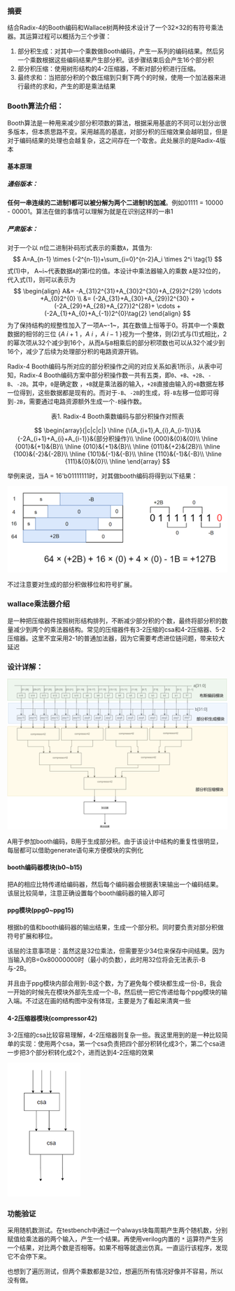 ### 摘要

结合Radix-4的Booth编码和Wallace树两种技术设计了一个32×32的有符号乘法器。其运算过程可以概括为三个步骤：

1. 部分积生成：对其中一个乘数做Booth编码，产生一系列的编码结果。然后另一个乘数根据这些编码结果产生部分积。该步骤结束后会产生16个部分积
2. 部分积压缩：使用树形结构的4-2压缩器，不断对部分积进行压缩。
3. 最终求和：当把部分积的个数压缩到只剩下两个的时候，使用一个加法器来进行最终的求和，产生的即是乘法结果

### Booth算法介绍：

Booth算法是一种用来减少部分积项数的算法，根据采用基底的不同可以划分出很多版本，但本质思路不变。采用越高的基底，对部分积的压缩效果会越明显，但是对于编码结果的处理也会越复杂，这之间存在一个取舍。此处展示的是Radix-4版本

#### 基本原理

##### 通俗版本：

**任何一串连续的二进制1都可以被分解为两个二进制1的加减**。例如01111 = 10000 - 00001。算法在做的事情可以理解为就是在识别这样的一串1

##### 严肃版本：

对于一个以 n位二进制补码形式表示的乘数`A`，其值为:
$$
A=A_{n-1} \times (-2^{n-1})+\sum_{i=0}^{n-2}A_i \times 2^i \tag{1}
$$
式(1)中， A~i~代表数据`A`的第i位的值。本设计中乘法器输入的乘数 `A`是32位的，代入式(1)，则可以表示为
$$
\begin{align}
A&= -A_{31}2^{31}+A_{30}2^{30}+A_{29}2^{29} \cdots +A_{0}2^{0} \\
&= (-2A_{31}+A_{30}+A_{29})2^{30} + (-2A_{29}+A_{28}+A_{27})2^{28}+ \cdots + (-2A_{1}+A_{0}+A_{-1})2^{0}\tag{2}
\end{align}
$$
为了保持结构的规整性加入了一项A~-1~，其在数值上恒等于0。将其中一个乘数数据的相邻的三位 $\{A~i+1~，A~i~，A~i-1~ \}$视为一个整体，则(2)式与(1)式相比，2的幂次项从32个减少到16个，从而`A`与`B`相乘后的部分积项数也可以从32个减少到16个，减少了后续为处理部分积的电路资源开销。

Radix-4 Booth编码与所对应的部分积操作之间的对应关系如表1所示，从表中可知，Radix-4 Booth编码方案中部分积操作数一共有五类，即`0`、`+B`、`+2B`、`-B`、`-2B`。其中，`0`是确定数 ，`+B`就是乘法器的输入，`+2B`直接由输入的`+B`数据左移一位得到，这些数据都是现有的。而对于`-B`、`-2B`的生成，将`-B`左移一位即可得到`-2B`，需要通过电路资源额外生成一个`-B`操作数。

<center>表1. Radix-4 Booth乘数编码与部分积操作对照表</center>

$$
\begin{array}{|c|c|c|}
\hline
{\{A_{i+1},A_{i},A_{i-1}\}}&{-2A_{i+1}+A_{i}+A_{i-1}}&{部分积操作}\\
\hline
{000}&{0}&{0}\\
\hline
{001}&{+1}&{B}\\
\hline
{010}&{+1}&{B}\\
\hline
{011}&{+2}&{2B}\\
\hline
{100}&{-2}&{-2B}\\
\hline
{101}&{-1}&{-B}\\
\hline
{110}&{-1}&{-B}\\
\hline
{111}&{0}&{0}\\
\hline
\end{array}
$$

举例来说，当A = 16'b01111111时，对其做booth编码将得到以下结果：

![booth_example](images/booth_example.png)

不过注意要对生成的部分积做移位和符号扩展。

### wallace乘法器介绍

是一种把压缩器件按照树形结构排列，不断减少部分积的个数，最终将部分积的数量减少到两个的乘法器结构。常见的压缩器件有3-2压缩的csa和4-2压缩器、5-2压缩器。这里不宜采用2-1的普通加法器，因为它需要考虑进位链问题，带来较大延迟

### 设计详解：

![Untitled Diagram-Page-5.drawio](images/1.svg)

A用于参加booth编码，B用于生成部分积。由于该设计中结构的重复性很明显，每层都可以借助generate语句来方便模块的实例化

#### booth编码器模块(b0~b15)

把A的相应比特传递给编码器，然后每个编码器会根据表1来输出一个编码结果。该层比较简单，注意正确设置每个booth编码器的输入即可

#### ppg模块(ppg0~ppg15)

根据b的值和booth编码器的输出结果，生成一个部分积。同时要负责对部分积做符号扩展和移位。

该层的注意事项是：虽然这是32位乘法，但需要至少34位来保存中间结果。因为当输入的B=0x80000000时（最小的负数），此时用32位将会无法表示-B与-2B。

并且由于ppg模块内部会用到-B这个数，为了避免每个模块都生成一份-B，我会一开始的时候先在模块外部先生成一个-B，然后统一把它传递给每个ppg模块的输入端。不过这在画的结构图中没有体现，主要是为了看起来清爽一些

#### 4-2压缩器模块(compressor42)

3-2压缩的csa比较容易理解，4-2压缩器则复杂一些。我这里用到的是一种比较简单的实现：使用两个csa，第一个csa负责把四个部分积转化成3个，第二个csa进一步把3个部分积转化成2个，进而达到4-2压缩的效果

<img src="images/compressor42.png" alt="img" style="zoom:67%;" />

### 功能验证

采用随机数测试。在testbench中通过一个always块每周期产生两个随机数，分别赋值给乘法器的两个输入，产生一个结果。再使用verilog内置的 `*` 运算符产生另一个结果，对比两个数是否相等。如果不相等就退出仿真。一直运行该程序，发现它不会停下来。

也想到了遍历测试，但两个乘数都是32位，想遍历所有情况好像并不容易，所以没有做。
